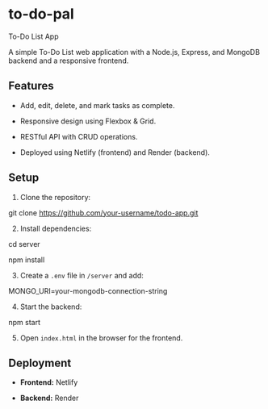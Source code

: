 # to-do-pal
To-Do List App



A simple To-Do List web application with a Node.js, Express, and MongoDB backend and a responsive frontend.



## Features

- Add, edit, delete, and mark tasks as complete.

- Responsive design using Flexbox & Grid.

- RESTful API with CRUD operations.

- Deployed using Netlify (frontend) and Render (backend).



## Setup

1. Clone the repository:



git clone https://github.com/your-username/todo-app.git



2. Install dependencies:



cd server

npm install



3. Create a `.env` file in `/server` and add:



MONGO_URI=your-mongodb-connection-string



4. Start the backend:



npm start



5. Open `index.html` in the browser for the frontend.



## Deployment

- **Frontend:** Netlify

- **Backend:** Render


